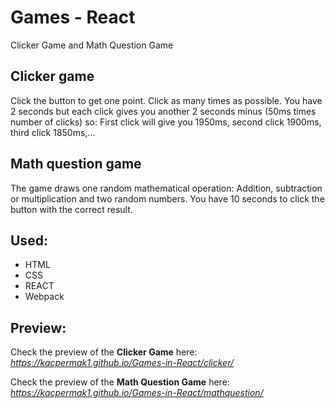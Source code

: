 # Games - React
Clicker Game and Math Question Game

## Clicker game
Click the button to get one point. Click as many times as possible.
You have 2 seconds but each click gives you another 2 seconds minus (50ms times number of clicks) so:
First click will give you 1950ms, second click 1900ms, third click 1850ms,...

## Math question game
The game draws one random mathematical operation: Addition, subtraction or multiplication and two random numbers. 
You have 10 seconds to click the button with the correct result.

## Used: 
- HTML
- CSS
- REACT
- Webpack

## Preview:
Check the preview of the <b>Clicker Game</b> here: *https://kacpermak1.github.io/Games-in-React/clicker/*

Check the preview of the <b>Math Question Game</b> here: *https://kacpermak1.github.io/Games-in-React/mathquestion/*
